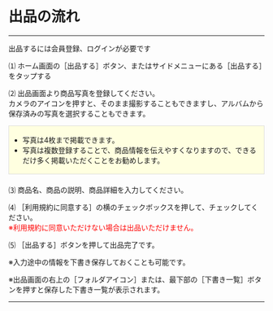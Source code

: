 # 出品の流れ  
<hr>
出品するには会員登録、ログインが必要です

⑴ ホーム画面の［出品する］ボタン、またはサイドメニューにある［出品する］をタップする

⑵ 出品画面より商品写真を登録してください。  
カメラのアイコンを押すと、そのまま撮影することもできますし、アルバムから保存済みの写真を選択することもできます。
<div style="padding: 3px 12px 3px 3px; margin-bottom: 20px; border: 1px solid #dcdcdc; background-color: #ffffe0;">
<ul>
<li>写真は4枚まで掲載できます。</li>
<li>写真は複数登録することで、商品情報を伝えやすくなりますので、できるだけ多く掲載いただくことをお勧めします。</li>
</ul>
</div>
⑶ 商品名、商品の説明、商品詳細を入力してください。

⑷ ［利用規約に同意する］の横のチェックボックスを押して、チェックしてください。  
<font color="#ff0000">※利用規約に同意いただけない場合は出品いただけません。</font>

⑸ ［出品する］ボタンを押して出品完了です。

※入力途中の情報を下書き保存しておくことも可能です。

※出品画面の右上の［フォルダアイコン］または、最下部の［下書き一覧］ボタンを押すと保存した下書き一覧が表示されます。
<hr>